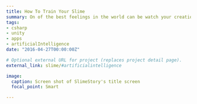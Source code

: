 ```yaml
---
title: How To Train Your Slime
summary: On of the best feelings in the world can be watch your creations play out in front of you. As I raised my Artificial Intelligence, I learned that I had to teach it many things I don't normally consider to acheive the desired gameplay the designers wanted.
tags:
- csharp
- unity
- apps
- artificialIntelligence
date: "2016-04-27T00:00:00Z"

# Optional external URL for project (replaces project detail page).
external_link: slime/#artificialintelligence

image:
  caption: Screen shot of SlimeStory's title screen
  focal_point: Smart

---
```

